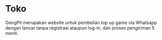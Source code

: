# Toko
GengPit merupakan website untuk pembelian top up game via Whatsapp dengan lancar tanpa registrasi ataupun log-in, dan proses pengiriman 5 menit.
